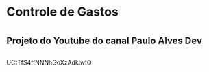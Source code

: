 # Controle de Gastos <h1>
## Projeto do Youtube do canal Paulo Alves Dev <h2>
UCtTfS4ffNNNhGoXzAdklwtQ
